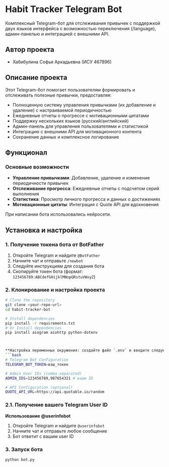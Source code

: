 # Habit Tracker Telegram Bot

Комплексный Telegram-бот для отслеживания привычек с поддержкой двух  языков интерфейса с возможностью переключения (/language), админ-панелью и интеграцией с внешними API.

## Автор проекта
- Хабибулина Софья Аркадьевна (ИСУ 467896)

## Описание проекта

Этот Telegram-бот помогает пользователям формировать и отслеживать полезные привычки, предоставляя:
- Полноценную систему управления привычками (их добавление и удаление) с настраиваемой периодичностью
- Ежедневные отчеты о прогрессе с мотивационными цитатами
- Поддержку нескольких языков (русский/английский)
- Админ-панель для управления пользователями и статистикой
- Интеграцию с внешними API для мотивационного контента
- Сохранение данных и комплексное логирование

## Функционал

### Основные возможности
- **Управление привычками**: Добавление, удаление и изменение периодичности привычек
- **Отслеживание прогресса**: Ежедневные отчеты с подсчетом серий выполнения
- **Статистика**: Просмотр личного прогресса и данных о достижениях
- **Мотивационные цитаты**: Интеграция с Quote API для вдохновения

При написании бота использовались нейросети.

## Установка и настройка

### 1. Получение токена бота от BotFather

1. Откройте Telegram и найдите `@BotFather`
2. Начните чат и отправьте `/newbot`
3. Следуйте инструкциям для создания бота
4. Скопируйте токен бота (формат:  `123456789:ABCdefGHijklMNopQRstuVWxyZ`)

### 2. Клонирование и настройка проекта

```bash
# Clone the repository
git clone <your-repo-url>
cd habit-tracker-bot

# Install dependencies
pip install -r requirements.txt
# Or Install dependencies
pip install aiogram aiohttp python-dotenv



**Настройка переменных окружения: создайте файл `.env` и введите следующее**
```bash
# Telegram Bot Configuration
TELEGRAM_BOT_TOKEN=ваш_токен

# Admin User IDs (comma-separated)
ADMIN_IDS=123456789,987654321 # ваши ID

# API Configuration (optional)
QUOTE_API_URL=https://api.quotable.io/random
```

### 2.1. Получение вашего Telegram User ID


**Использование @userinfobot**
1. Откройте Telegram и найдите `@userinfobot`
2. Начните чат и отправьте любое сообщение
3. Бот ответит с вашим user ID


### 3. Запуск бота

```bash
python bot.py
```
